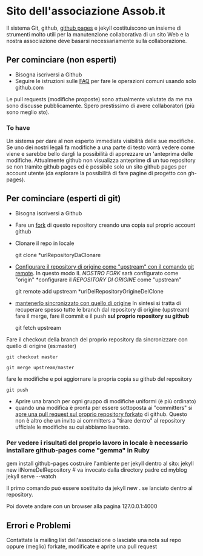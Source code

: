 # Sito dell'associazione Assob.it

Il sistema Git, github, [github pages](https://pages.github.com/) e jekyll costituiscono un insieme di strumenti molto utili per la manutenzione collaborativa di un sito Web e la nostra associazione deve basarsi necessariamente sulla collaborazione.

## Per cominciare (non esperti)


* Bisogna iscriversi a Github
* Seguire le istruzioni sulle [FAQ](https://github.com/gabridome/gabridome.github.io/wiki/FAQ) per fare le operazioni comuni usando solo github.com

Le pull requests (modifiche proposte) sono attualmente valutate da me ma sono discusse pubblicamente. Spero prestissimo di avere collaboratori (più sono meglio sto).

### To have
Un sistema per dare al non esperto immediata visibilità delle sue modifiche. Se uno dei nostri legali fa modifiche a una parte di testo vorrà vedere come viene e sarebbe bello dargli la possibilità di apprezzare un 'anteprima delle modifiche. Attualmente github non visualizza anteprime di un tuo repository se non tramite github pages ed è possibile solo un sito github pages per account utente (da esplorare la possibilità di fare pagine di progetto con gh-pages).

## Per cominciare (esperti di git)
* Bisogna iscriversi a Github
* Fare un [fork](https://help.github.com/articles/fork-a-repo/) di questo repository creando una copia sul proprio account github
* Clonare il repo in locale

	git clone *urlRepositoryDaClonare

* [Configurare il repository di origine come "upstream" con il comando git remote](https://help.github.com/articles/configuring-a-remote-for-a-fork). In questo modo IL *NOSTRO FORK* sarà configurato come "origin"
*configurare il *REPOSITORY DI ORIGINE* come "upstream"

	git remote add upstream *urlDelRepositoryOrigineDelClone

* [mantenerlo sincronizzato con quello di origine](https://help.github.com/articles/syncing-a-fork/)
In sintesi si tratta di recuperare spesso tutte le branch dal repository di origine (upstream) fare il merge, fare il commit e il push **sul proprio repository su github**

	git fetch upstream

Fare il checkout della branch del proprio repository da sincronizzare con quello di origine (es:master)

	git checkout master

	git merge upstream/master

fare le modifiche e poi aggiornare la propria copia su github del repository

	git push

* Aprire una branch per ogni gruppo di modifiche uniformi (è più ordinato)
* quando una modifica è pronta per essere sottoposta ai "committers" si [apre una pull request sul proprio repository forkato](https://help.github.com/articles/using-pull-requests/) di github. Questo non è altro che un invito ai committers a "tirare dentro" al repository ufficiale le modifiche su cui abbiamo lavorato.

### Per vedere i risultati del proprio lavoro in locale è necessario installare github-pages come "gemma" in Ruby
  gem install github-pages
costruire l'ambiente per jekyll dentro al sito:
  jekyll new ilNomeDelRepository # va invocato dalla directory padre
  cd myblog
  jekyll serve --watch

Il primo comando può essere sostituito da jekyll new . se lanciato dentro al repository.

Poi dovete andare con un browser alla pagina 127.0.0.1:4000

## Errori e Problemi

Contattate la mailing list dell'associazione o lasciate una nota sul repo oppure (meglio) forkate, modificate e aprite una pull request
